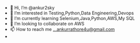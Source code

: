 - 👋 Hi, I’m @ankur2sky
- 👀 I’m interested in Testing,Python,Data Engineering,Devops
- 🌱 I’m currently learning Selenium,Java,Python,AWS,My SQL
- 💞️ I’m looking to collaborate on AWS
- 📫 How to reach me ...ankurrathore4u@gmail.com
- 

<!---
ankur2sky/ankur2sky is a ✨ special ✨ repository because its `README.md` (this file) appears on your GitHub profile.
You can click the Preview link to take a look at your changes.
--->

